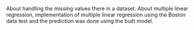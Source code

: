 
About handling the missing values there in a dataset. About multiple linear regression, implementation of multiple linear regression using the Boston data test and the prediction was done using the built model.
